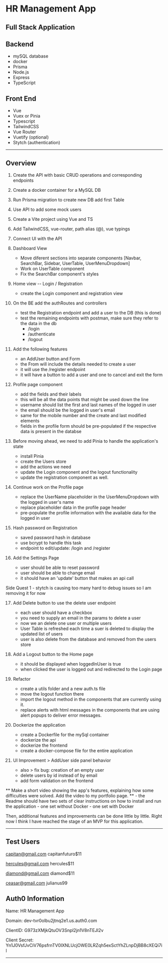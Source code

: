 # HR Management App

## Full Stack Application

## Backend

- mySQL database
- docker
- Prisma
- Node.js
- Express
- TypeScript


## Front End

- Vue
- Vuex or Pinia
- Typescript
- TailwindCSS
- Vue Router
- Vuetify (optional)
- Stytch (authentication)


-------------------------------------------------------------------

## Overview

1. Create the API with basic CRUD operations and corresponding endpoints
2. Create a docker container for a MySQL DB
3. Run Prisma migration to create new DB add first Table
4. Use API to add some mock users

5. Create a Vite project using Vue and TS
6. Add TailwindCSS, vue-router, path alias (@), vue typings
7. Connect UI with the API

8. Dashboard View
    - Move diferent sections into separate components [Navbar, SearchBar, Sidebar, UserTable, UserMenuDropdown]
    - Work on UserTable component
    - Fix the SearchBar component's styles
9. Home view -- Login / Registration
    - create the Login component and registration view

10. On the BE add the authRoutes and controllers
    - test the Registration endpoint and add a user to the DB (this is done)
    - test the remaining endpoints with postman, make sure they refer to the data in the db
        - /login
        - /authenticate
        - /logout

11. Add the following features
    - an AddUser button and Form
    - the From will include the details needed to create a user
    - it will use the /register endpoint
    - it will have a button to add a user and one to cancel and exit the form

12. Profile page component
    - add the fields and their labels
    - this will be all the data points that might be used down the line
    - username should list the first and last names of the logged in user
    - the email should be the logged in user's email
    - same for the mobile number and the create and last modified elements
    - fields in the profile form should be pre-populated if the respective data is present in the databse

13. Before moving ahead, we need to add Pinia to handle the application's state
    - install Pinia
    - create the Users store
    - add the actions we need
    - update the Login component and the logout functionality
    - update the registration component as well.

14. Continue work on the Profile page
    - replace the UserName placeholder in the UserMenuDropdown with the logged in user's name
    - replace placeholder data in the profile page header
    - pre-populate the profile information with the available data for the logged in user

15. Hash password on Registration
    - saved password hash in database
    - use bcrypt to handle this task
    - endpoint to edit/update: /login and /register

16. Add the Settings Page
    - user should be able to reset password 
    - user should be able to change email
    - it should have an 'update' button that makes an api call

Side Quest 1
    - stytch is causing too many hard to debug issues so I am removing it for now

17. Add Delete button to use the delete user endpoint
    - each user should have a checkbox
    - you need to supply an email in the params to delete a user
    - now we an delete one user or multiple users
    - User Table is refreshed each time a suer is deleted to display the updated list of users
    - user is also delete from the database and removed from the users store

18. Add a Logout button to the Home page
    - it should be displayed when loggedInUser is true
    - when clicked the user is logged out and redirected to the Login page

19. Refactor
    - create a utils folder and a new auth.ts file
    - move the logout function there
    - import the logout method in the components that are currently using it.
    - replace alerts with html messages in the components that are using alert popups to deliver error messages.

20. Dockerize the application
    - create a Dockerfile for the mySql container
    - dockerize the api
    - dockerize the frontend
    - create a docker-compose file for the entire application

21. UI Improvement > AddUser side panel behavior
    - also > fix bug: creation of an empty user
    - delete users by id instead of by email
    - add form validation on the frontend



** Make a short video showing the app's features, explaining how some difficulties were solved. Add the video to my portfolio page. **
    - the Readme should have two sets of clear instructions on how to install and run the application
    - one set without Docker
    - one set with Docker

Then, additional features and improvements can be done little by little. Right now I think I have reached the stage of an MVP for this application.




----------------------------------------------------------------------------------------

## Test Users

capitan@gmail.com
capitanfuturo$11

hercules@gmail.com
hercules$11

diamond@gmail.com
diamond$11

ceasar@gmail.com
julianus99

## Auth0 Information

Name:
HR Management App

Domain:
dev-tvr0olbu2jtnq2e1.us.auth0.com

ClientID:
G973zXMjkQtuOV3Snpl2jn1V8nTEJl2v

Client Secret:
Yn1J0VsfJvCiV76psfrnTV0lXNLUcjOWE0LRZqh5exSctYhZLnpDjBB8cXEQi7il



--------------------------------------------------------------------------------
